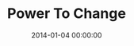 ---
layout: series
series: "Power To Change"
permalink: "/power-to-change/"
title: "Power To Change"
date: 2014-01-04 00:00:00
endDate: 2014-01-26 00:00:00
description: "We all want to be better. (More Pilates, less chain-smoking. That sort of thing.) But real change is hard. Join us in January as we focus on Jesusa strong, caring ally with the power to truly change us. "
src: "http://s3.amazonaws.com/crossroads-media/images/legacy/content/PowerToChange_190x110.jpg"
---